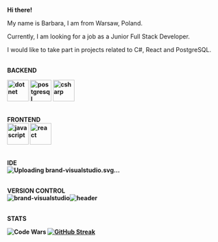 
<b> Hi there! </b> 

My name is Barbara, I am from Warsaw, Poland.

Currently, I am looking for a job as a Junior Full Stack Developer.

I would like to take part in projects related to C#, React and PostgreSQL.



<br><b>BACKEND</br>

<img src="https://github.com/BarbaraPorebska/BarbaraPorebska/assets/111875975/e61bfe0c-0166-410b-a495-151110429ea0" alt="dotnet" width="50" height="50">
<img src="https://github.com/BarbaraPorebska/BarbaraPorebska/assets/111875975/4e1288d9-1ef6-4266-be48-1f4b47dfd725" alt="postgresql" width="50" height="50">
<img src="https://github.com/BarbaraPorebska/BarbaraPorebska/assets/111875975/3412f845-4cfd-4480-9df9-fc249001a70b" alt="csharp" width="50" height="50">







<br> FRONTEND </br>
<img src="https://github.com/BarbaraPorebska/BarbaraPorebska/assets/111875975/3a0cec06-b4e1-426d-b66e-d7889640b5d5" alt="javascript" width="50" height="50">
<img src="https://github.com/BarbaraPorebska/BarbaraPorebska/assets/111875975/093a94ee-0c0e-4105-a6c0-1f490b1e2e18" alt="react" width="50" height="50">


<br> IDE </br>
![Up<svg viewBox="0 0 14 14" xmlns="http://www.w3.org/2000/svg"><path d="m7.6993595 3.353836c-1.296839 1.296838-2.3877961 2.353305-2.4392664 2.353305-.04298 0-.7556047-.523723-1.5717002-1.159407l-1.4772496-1.159408-1.2023878.601194v6.01247l1.2023878.601194 1.3658191-1.064957c.7561354-.592704 1.4517798-1.124917 1.5462304-1.185408.1719213-.102941.343312.05147 2.5682067 2.267875l2.3793065 2.379306 1.46027-.592704 1.460268-.584214v-9.654654l-1.116427-.446783c-.609682-.249392-1.271367-.506743-1.468758-.584214l-.352333-.137431-2.3533055 2.353305zm2.3278355 3.642184c0 1.322839-.01698 2.404776-.051471 2.404776-.120451 0-3.04046-2.353305-3.01499-2.430776.026-.09445 2.903029-2.370816 3.0065-2.370816.034489-.0085.060489 1.073447.060489 2.396286zm-6.8285655-.859075.8590758.859075-.8590758.859076c-.472253.472253-.8845457.859076-.9190361.859076-.04298 0-.068981-.773115-.068981-1.717621s.02547-1.718152.068981-1.718152c.03449 0 .4467831.386823.9190361.859076z"/></svg>loading brand-visualstudio.svg…]()



<br> VERSION CONTROL </br>
![brand-visualstudio](https://github.com/BarbaraPorebska/BarbaraPorebska/assets/111875975/320d7182-547b-4c75-b418-65e94222b733)![header](https://github.com/BarbaraPorebska/BarbaraPorebska/assets/111875975/4749201a-4214-4017-b8d0-c1caf4815f84)



<br> STATS </br>

![Code Wars](https://www.codewars.com/users/BarbaraPorebska/badges/large)
<a href="https://git.io/streak-stats"><img src="https://github-readme-streak-stats.herokuapp.com?user=BarbaraPorebska&theme=dark" alt="GitHub Streak" /></a>
<!--
**BarbaraPorebska/BarbaraPorebska** is a ✨ _special_ ✨ repository because its `README.md` (this file) appears on your GitHub profile.

Here are some ideas to get you started:

- 🔭 I’m currently working on ...
- 🌱 I’m currently learning ...
- 👯 I’m looking to collaborate on ...
- 🤔 I’m looking for help with ...
- 💬 Ask me about ...
- 📫 How to reach me: ...
- 😄 Pronouns: ...
- ⚡ Fun fact: ...
-->

